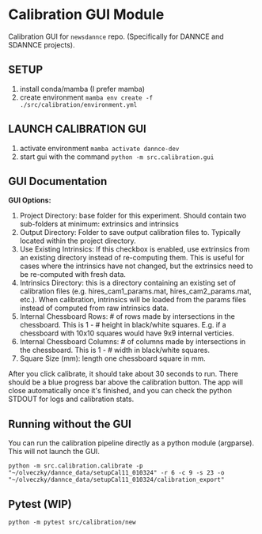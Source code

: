 # Calibration GUI Module

Calibration GUI for `newsdannce` repo. (Specifically for DANNCE and SDANNCE projects).

## SETUP

1. install conda/mamba (I prefer mamba)
2. create environment
    `mamba env create -f ./src/calibration/environment.yml`


## LAUNCH CALIBRATION GUI

1. activate environment
    `mamba activate dannce-dev`
2. start gui with the command
    `python -m src.calibration.gui`


## GUI Documentation

**GUI Options:**
1. Project Directory: base folder for this experiment. Should contain two sub-folders at minimum: extrinsics and intrinsics
2. Output Directory: Folder to save output calibration files to. Typically located within the project directory.
3. Use Existing Intrinsics: If this checkbox is enabled, use extrinsics from an existing directory instead of re-computing them. This is useful for cases where the intrinsics have not changed, but the extrinsics need to be re-computed with fresh data.
4. Intrinsics Directory: this is a directory containing an existing set of calibration files (e.g. hires_cam1_params.mat, hires_cam2_params.mat, etc.). When calibration, intrinsics will be loaded from the params files instead of computed from raw intrinsics data.
5. Internal Chessboard Rows: # of rows made by intersections in the chessboard. This is 1 - # height in black/white squares. E.g. if a chessboard with 10x10 squares would have 9x9 internal verticies.
6. Internal Chessboard Columns: # of columns made by intersections in the chessboard. This is 1 - # width in black/white squares.
7. Square Size (mm): length one chessboard square in mm.

After you click calibrate, it should take about 30 seconds to run. There should be a blue progress bar above the calibration button. The app will close automatically once it's finished, and you can check the python STDOUT for logs and calibration stats.

## Running without the GUI

You can run the calibration pipeline directly as a python module (argparse). This will not launch the GUI.

```
python -m src.calibration.calibrate -p "~/olveczky/dannce_data/setupCal11_010324" -r 6 -c 9 -s 23 -o "~/olveczky/dannce_data/setupCal11_010324/calibration_export"
```

## Pytest (WIP)

`python -m pytest src/calibration/new`
